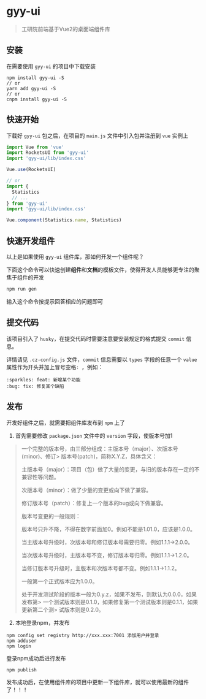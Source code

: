 
# gyy-ui
> 工研院前端基于Vue2的桌面端组件库

## 安装
在需要使用 `gyy-ui` 的项目中下载安装

```shell
npm install gyy-ui -S
// or
yarn add gyy-ui -S
// or
cnpm install gyy-ui -S
```

## 快速开始
下载好 `gyy-ui` 包之后，在项目的 `main.js` 文件中引入包并注册到 `vue` 实例上
```javascript
import Vue from 'vue'
import RocketsUI from 'gyy-ui'
import 'gyy-ui/lib/index.css'

Vue.use(RocketsUI)

// or
import {
  Statistics
  // ...
} from 'gyy-ui'
import 'gyy-ui/lib/index.css'

Vue.component(Statistics.name, Statistics)
```
## 快速开发组件
以上是如果使用 `gyy-ui` 组件库，那如何开发一个组件呢？


下面这个命令可以快速创建**组件**和**文档**的模板文件，使得开发人员能够更专注的聚焦于组件的开发
```javascript
npm run gen
```
输入这个命令按提示回答相应的问题即可
## 提交代码
该项目引入了 `husky`，在提交代码时需要注意要安装规定的格式提交 `commit` 信息。

详情请见 `.cz-config.js` 文件，`commit` 信息需要以 `types` 字段的任意一个 `value` 属性作为开头并加上冒号空格`: `，例如：
```
:sparkles: feat: 新增某个功能
:bug: fix: 修复某个缺陷
```
## 发布
开发好组件之后，就需要把组件库发布到 `npm` 上了

1. 首先需要修改 `package.json` 文件中的 `version` 字段，使版本号加1
> 一个完整的版本号，由三部分组成：主版本号（major）、次版本号(minor)、修订> 版本号(patch)，简称X.Y.Z，具体含义：
> 
> 主版本号（major）：项目（包）做了大量的变更，与旧的版本存在一定的不兼容性等问题。
> 
> 次版本号（minor）：做了少量的变更或向下做了兼容。
> 
> 修订版本号（patch）：修复上一个版本的bug或向下做兼容。
> 
> 版本号变更的一般规则：
> 
> 版本号只升不降，不得在数字前面加0。例如不能是1.01.0，应该是1.0.0。
> 
> 当主版本号升级时，次版本号和修订版本号需要归零。例如1.1.1->2.0.0。
> 
> 当次版本号升级时，主版本号不变，修订版本号归零。例如1.1.1->1.2.0。
> 
> 当修订版本号升级时，主版本和次版本号都不变。例如1.1.1->1.1.2。
> 
> 一般第一个正式版本应为1.0.0。
> 
> 处于开发测试阶段的版本一般为0.y.z，如果不发布，则默认为0.0.0，如果发布第> 一个测试版本则是0.1.0，如果修复第一个测试版本则是0.1.1，如果更新第二个测> 试版本则是0.2.0。

2. 本地登录npm，并发布
```
npm config set registry http://xxx.xxx:7001 添加用户并登录
npm adduser
npm login
```
登录npm成功后进行发布
```
npm publish
```
发布成功后，在使用组件库的项目中更新一下组件库，就可以使用最新的组件了！！！
